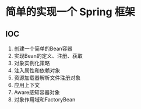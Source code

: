 # 简单的实现一个 Spring 框架
## IOC
1. 创建一个简单的Bean容器
2. 实现Bean的定义、注册、获取
3. 对象实例化策略
4. 注入属性和依赖对象
5. 资源加载器解析文件注册对象
6. 应用上下文
7. Aware感知容器对象
8. 对象作用域和FactoryBean